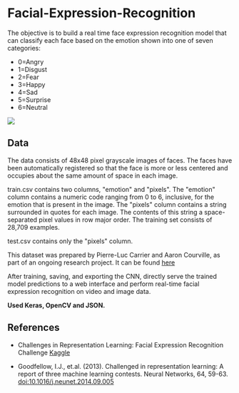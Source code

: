 # Facial-Expression-Recognition

The objective is to build a real time face expression recognition model that can classify each face based on the emotion shown into one of seven categories:
- 0=Angry
- 1=Disgust 
- 2=Fear
- 3=Happy
- 4=Sad
- 5=Surprise
- 6=Neutral

![](https://baileyb.pbworks.com/f/PSA-2011-05-matsumoto-fig1_tcm7-115934.jpg)

## Data

The data consists of 48x48 pixel grayscale images of faces. The faces have been automatically registered so that the face is more or less centered and occupies about the same amount of space in each image.

train.csv contains two columns, "emotion" and "pixels". The "emotion" column contains a numeric code ranging from 0 to 6, inclusive, for the emotion that is present in the image. The "pixels" column contains a string surrounded in quotes for each image. The contents of this string a space-separated pixel values in row major order. The training set consists of 28,709 examples.

test.csv contains only the "pixels" column.

This dataset was prepared by Pierre-Luc Carrier and Aaron Courville, as part of an ongoing research project. It can be found [here](https://www.kaggle.com/c/challenges-in-representation-learning-facial-expression-recognition-challenge/data)

After training, saving, and exporting the CNN,  directly serve the trained model predictions to a web interface and perform real-time facial expression recognition on video and image data.

**Used Keras, OpenCV and JSON.**

## References
- Challenges in Representation Learning: Facial Expression Recognition Challenge [Kaggle](https://www.kaggle.com/c/challenges-in-representation-learning-facial-expression-recognition-challenge/overview)

- Goodfellow, I.J., et.al. (2013). Challenged in representation learning: A report of three machine learning contests. Neural Networks, 64, 59-63. [doi:10.1016/j.neunet.2014.09.005](https://arxiv.org/pdf/1307.0414.pdf)

